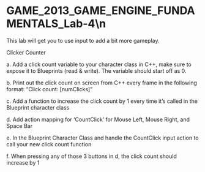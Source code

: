 # GAME_2013_GAME_ENGINE_FUNDAMENTALS_Lab-4\n
This lab will get you to use input to add a bit more gameplay.

Clicker Counter

a.	Add a click count variable to your character class in C++, make sure to expose it to Blueprints (read & write). The variable should start off as 0.

b.	Print out the click count on screen from C++ every frame in the following format: “Click count: [numClicks]”

c.	Add a function to increase the click count by 1 every time it’s called in the Blueprint character class

d.	Add action mapping for ‘CountClick’ for Mouse Left, Mouse Right, and Space Bar

e.	In the Blueprint Character Class and handle the CountClick input action to call your new click count function

f.	When pressing any of those 3 buttons in d, the click count should increase by 1
